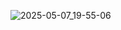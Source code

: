 ![2025-05-07_19-55-06](https://github.com/user-attachments/assets/243b0d59-872d-4a49-b9e7-1b58c74b6aec)
